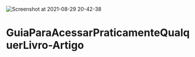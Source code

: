 ![Screenshot at 2021-08-29 20-42-38](https://user-images.githubusercontent.com/89759208/131278306-9dd283cc-ed85-4359-a5de-022e9cce4ab5.png)
# GuiaParaAcessarPraticamenteQualquerLivro-Artigo
